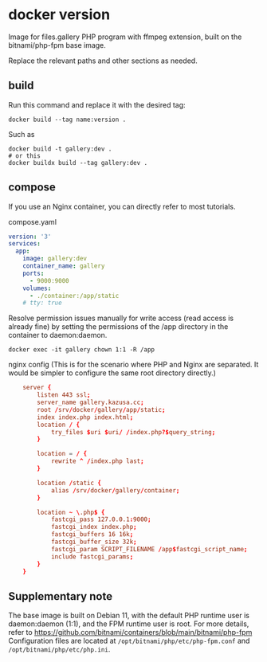 # docker version

Image for files.gallery PHP program with ffmpeg extension, built on the bitnami/php-fpm base image.

Replace the relevant paths and other sections as needed.

## build

Run this command and replace it with the desired tag:

```shell
docker build --tag name:version .
```

Such as

```shell
docker build -t gallery:dev .
# or this
docker buildx build --tag gallery:dev .
```

## compose

If you use an Nginx container, you can directly refer to most tutorials.

compose.yaml

```yaml
version: '3'
services:
  app:
    image: gallery:dev
    container_name: gallery
    ports:
      - 9000:9000
    volumes:
      - ./container:/app/static
    # tty: true
```

Resolve permission issues manually for write access (read access is already fine) by setting the permissions of the /app directory in the container to daemon:daemon.

```shell
docker exec -it gallery chown 1:1 -R /app
```

nginx config (This is for the scenario where PHP and Nginx are separated. It would be simpler to configure the same root directory directly.)

```conf
    server {
        listen 443 ssl;
        server_name gallery.kazusa.cc;
        root /srv/docker/gallery/app/static;
        index index.php index.html;
        location / {
            try_files $uri $uri/ /index.php?$query_string;
        }

        location = / {
            rewrite ^ /index.php last;
        }

        location /static {
            alias /srv/docker/gallery/container;
        }

        location ~ \.php$ {
            fastcgi_pass 127.0.0.1:9000;
            fastcgi_index index.php;
            fastcgi_buffers 16 16k;
            fastcgi_buffer_size 32k;
            fastcgi_param SCRIPT_FILENAME /app$fastcgi_script_name;
            include fastcgi_params;
        }
    }
```

## Supplementary note

The base image is built on Debian 11, with the default PHP runtime user is daemon:daemon (1:1), and the FPM runtime user is root. For more details, refer to <https://github.com/bitnami/containers/blob/main/bitnami/php-fpm>
Configuration files are located at `/opt/bitnami/php/etc/php-fpm.conf` and `/opt/bitnami/php/etc/php.ini`.
